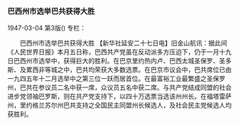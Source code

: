 ### 巴西州市选举巴共获得大胜

1947-03-04
第3版()
专栏：

　　巴西州市选举巴共获得大胜
    【新华社延安二十七日电】旧金山航讯：据此间《人民世界日报》本月五日称，巴西共产党虽在反动派多方压迫下，仍于一月十九日巴西州市选举中，获得巨大的胜利。在巴京里约热内卢、巴西太城圣保罗、圣多斯、及累西非等城之中，巴共均荣获大多数选票。在巴京市议会中，巴共席位已由一九四五年十二月选举中之第三位一跃而居首位。在最富裕工业最繁盛之圣保罗州，巴共在参议员二名中获一席，众议员五名中获二席。与共产党结成同盟的社会进步党领袖巴罗斯，则在共产党支持下，以四十万选票当选该州州长。在福塔雷萨州，里约格兰苏尔州巴共支持之全国民主同盟州长候选人，及社会民主党候选人均获胜利。
